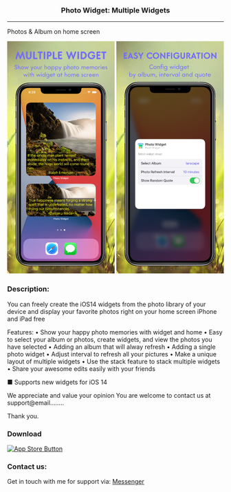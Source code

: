 <p align="center">
<h3 align="center"> Photo Widget: Multiple Widgets</h3>
</p>

---

Photos & Album on home screen

<p align="center">
<img src="widget_framed.png" width="250" height="540">
<img src="config_framed.png" width="250" height="540">
</p>

### Description:
You can freely create the iOS14 widgets from the photo library of your device and display your favorite photos right on your home screen iPhone and iPad free

Features:
• Show your happy photo memories with widget and home
• Easy to select your album or photos, create widgets, and view the photos you have selected
• Adding an album that will alway refresh
• Adding a single photo widget
• Adjust interval to refresh all your pictures
• Make a unique layout of multiple widgets
• Use the stack feature to stack multiple widgets
• Share your awesome edits easily with your friends

■ Supports new widgets for iOS 14

We appreciate and value your opinion
You are welcome to contact us at support@email........

Thank you.



### Download
[![App Store Button](http://imgur.com/y8PTxr9.png "App Store Button")](https://apps.apple.com/us/app/id1534780559)


### Contact us:

Get in touch with me for support via: [Messenger](https://m.me/416305462459391)


